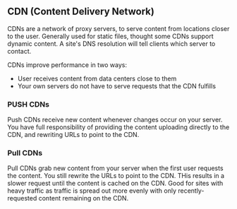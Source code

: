 ## CDN (Content Delivery Network)

CDNs are a network of proxy servers, to serve content from locations closer to the user. Generally used for static files, thought some CDNs support dynamic content. A site's DNS resolution will tell clients which server to contact.

CDNs improve performance in two ways:
- User receives content from data centers close to them
- Your own servers do not have to serve requests that the CDN fulfills

### PUSH CDNs

Push CDNs receive new content whenever changes occur on your server. You have full responsibility of providing the content uploading directly to the CDN, and rewriting URLs to point to the CDN.

### Pull CDNs

Pull CDNs grab new content from your server when the first user requests the content. You still rewrite the URLs to point to the CDN. THis results in a slower request until the content is cached on the CDN. Good for sites with heavy traffic as traffic is spread out more evenly with only recently-requested content remaining on the CDN.